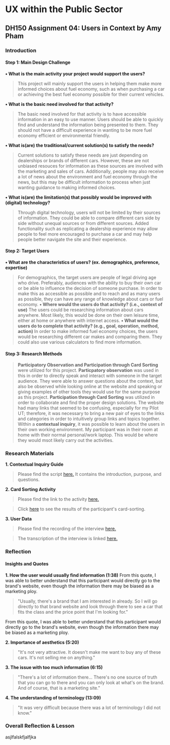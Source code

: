 # UX within the Public Sector 
## DH150 Assignment 04: Users in Context by Amy Pham 

### Introduction

#### Step 1: Main Design Challenge 
**• What is the main activity your project would support the users?**
> This project will mainly support the users in helping them make more informed choices about fuel economy, such as when purchasing a car or achieving the best fuel economy possible for their current vehicles. 

**• What is the basic need involved for that activity?**
> The basic need involved for that activity is to have accessible information in an easy to use manner. Users should be able to quickly find and understand the information being presented to them. They should not have a difficult experience in wanting to be more fuel economy efficient or environmental friendly. 

**• What is(are) the traditional/current solution(s) to satisfy the needs?**
> Current solutions to satisfy these needs are just depending on dealerships or brands of different cars. However, these are not unbiased resouces for information as these sources are involved with the marketing and sales of cars. Additionally, people may also receive a lot of news about the environment and fuel economy through the news, but this may be difficult information to process when just wanting guidance to making informed choices. 

**• What is(are) the limitation(s) that possibly would be improved with (digital) technology?**
> Through digital technology, users will not be limited by their sources of information. They could be able to compare different cars side by side without unequal sources or from different sources. Added functionality such as replicating a dealership experience may allow people to feel more encouraged to purchase a car and may help people better navigate the site and their experience.  

#### Step 2: Target Users 
**• What are the characteristics of users? (ex. demographics, preference, expertise)** 
> For demographics, the target users are people of legal driving age who drive. Preferably, audiences with the ability to buy their own car or be able to influence the decision of someone purchase. In order to make this as accessible as possible and to reach and as many users as possible, they can have any range of knowledge about cars or fuel economy. 
**• Where would the users do that activity? (i.e., context of use)**
> The users could be researching information about cars anywhere. Most likely, this would be done on their own leisure time, either at home or anywhere with internet access. 
**• What would the users do to complete that activity? (e.g., goal, operation, method, action)**
> In order to make informed fuel economy choices, the users would be researching different car makes and comparing them. They could also use various calculators to find more information. 

#### Step 3: Research Methods 
> **Participatory Observation and Participation through Card Sorting** were utilized for this project. 
> **Particpatory observation** was used in this in order to directly speak and interact with someone in the target audience. They were able to answer questions about the context, but also be observed while looking online at the website and speaking or giving examples of other tools they would use for the same purpose as this project. 
> **Participation through Card Sorting** was utilized in order to collaborate and find the proper design solutions. The website had many links that seemed to be confusing, especially for my Pilot UT; therefore, it was necessary to bring a new pair of eyes to the links and categories in order to intuitively group links and topics together. 
> Within a **contextual inquiry**, it was possible to learn about the users in their own working environment. My participant was in their room at home with their normal personal/work laptop. This would be where they would msot likely carry out the activities. 

### Research Materials 
**1. Contextual Inquiry Guide**

> Please find the script [here.](https://docs.google.com/document/d/1x0cQBcXMqS2MgKydhJJkIGrIwVGRp-uifiKzlYnPyHc/edit?usp=sharing) It contains the introduction, purpose, and questions. 

**2. Card Sorting Activity** 

> Please find the link to the activity [here.](https://ows.io/os/5c7v4f4n)

> Click [here](https://drive.google.com/drive/folders/1VfBQ7aNGvWucREd8NNri20PDNRNf-wDf?usp=sharing) to see the results of the participant's card-sorting. 

**3. User Data** 

> Please find the recording of the interview [here.](https://drive.google.com/file/d/1JZAkmsg6p2_Dt4AhY8BKIsLt6NdFx5c8/view?usp=sharing) 

> The transcription of the interview is linked [here.](https://docs.google.com/document/d/1BfSFcyaIz3mp4_93gi9Huvv2ew0M4AF0zqcbXyLTgBY/edit?usp=sharing) 

### Reflection
#### Insights and Quotes 
**1. How the user would usually find information (1:38)**
   From this quote, I was able to better understand that this participant would directly go to the brand's website, even though the information there may be biased as a marketing ploy. 
   
> "Usually, there's a brand that I am interested in already. So I will go directly to that brand website and look through there to see a car that fits the class and the price point that I'm looking for."

   From this quote, I was able to better understand that this participant would directly go to the brand's website, even though the information there may be biased as a marketing ploy. 

**2. Importance of aesthetics (5:20)** 
> "It's not very attractive. It doesn't make me want to buy any of these cars. It's not selling me on anything."
>

**3. The issue with too much information (6:15)** 
> "There's a lot of information there... There's no one source of truth that you can go to there and you can only look at what's on the brand. And of course, that is a marketing site." 
> 

**4. The understanding of terminology (13:09)**
> "It was very difficult because there was a lot of terminology I did not know."
> 

### Overall Reflection & Lesson
asjlfalskfjalfjka




 
